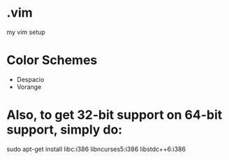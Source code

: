 # .vim
my vim setup

# Color Schemes
- Despacio
- Vorange

# Also, to get 32-bit support on 64-bit support, simply do:
sudo apt-get install libc:i386 libncurses5:i386 libstdc++6:i386
